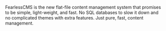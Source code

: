 <!-- json {"title":"About","template":"sidebar","last_modified":"2025-05-10 16:02:55","author":"admin"} -->

FearlessCMS is the new flat-file content management system that promises to be simple, light-weight, and fast. No SQL databases to slow it down and no complicated themes with extra features. Just pure, fast, content management.